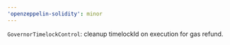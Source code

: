 ```yaml
---
'openzeppelin-solidity': minor
---
```


`GovernorTimelockControl`: cleanup timelockId on execution for gas refund.
